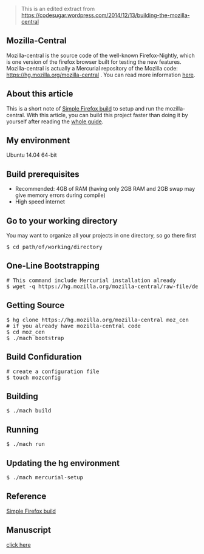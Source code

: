 > This is an edited extract from https://codesugar.wordpress.com/2014/12/13/building-the-mozilla-central

## Mozilla-Central
Mozilla-central is the source code of the well-known Firefox-Nightly, which is one version of the firefox browser built for testing the new features. Mozilla-central is actually a Mercurial repository of the Mozilla code: https://hg.mozilla.org/mozilla-central . You can read more information <a name="moz-cen" title="mozilla-central" target="_blank" href="https://developer.mozilla.org/en-US/docs/mozilla-central">here</a>.


## About this article
This is a short note of [Simple Firefox build](#Fxbuild) to setup and run the mozilla-central. With this article, you can build this project faster than doing it by yourself after reading the [whole guide](#Fxbuild).


<!--more-->

## My environment
Ubuntu 14.04 64-bit


## Build prerequisites
- Recommended: 4GB of RAM (having only 2GB RAM and 2GB swap may give memory errors during compile)
- High speed internet

## Go to your working directory
You may want to organize all your projects in one directory, so go there first
<pre>
$ cd path/of/working/directory
</pre>

## One-Line Bootstrapping
<pre>
# This command include Mercurial installation already
$ wget -q https://hg.mozilla.org/mozilla-central/raw-file/default/python/mozboot/bin/bootstrap.py &amp;&amp; python bootstrap.py
</pre>


## Getting Source
<pre>
$ hg clone https://hg.mozilla.org/mozilla-central moz_cen
# if you already have mozilla-central code
$ cd moz_cen
$ ./mach bootstrap
</pre>


## Build Confiduration
<pre>
# create a configuration file
$ touch mozconfig
</pre>


## Building
<pre>
$ ./mach build
</pre>


## Running
<pre>
$ ./mach run
</pre>


## Updating the hg environment
<pre>
$ ./mach mercurial-setup
</pre>


## Reference
<a name="Fxbuild" title="Simple Firefox build" target="_blank" href="https://developer.mozilla.org/en-US/docs/Simple_Firefox_build">Simple Firefox build</a>


## Manuscript
<a title="Google Doc" target="_blank" href="https://docs.google.com/a/mozilla.com/document/d/1yNv92RLNajj39v94nc6agU9jhrqLjHlCzus-TCoDLfc/edit?usp=sharing">click here</a>
